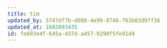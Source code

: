 ```yaml
---
title: tim
updated_by: 5747df7b-d800-4e99-8746-763b03d97f36
updated_at: 1602093435
id: fe603e4f-645a-437d-a457-0290f5fe91d4
---
```

